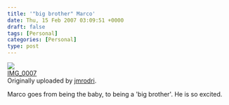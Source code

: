 ```yaml
---
title: '"big brother" Marco'
date: Thu, 15 Feb 2007 03:09:51 +0000
draft: false
tags: [Personal]
categories: [Personal]
type: post
---
```


[![](http://farm1.static.flickr.com/145/390755516_91fcec5e9d_m.jpg)](http://www.flickr.com/photos/jmrodri/390755516/ "photo sharing")  
[IMG\_0007](http://www.flickr.com/photos/jmrodri/390755516/)  
Originally uploaded by [jmrodri](http://www.flickr.com/people/jmrodri/).

Marco goes from being the baby, to being a 'big brother'. He is so excited.